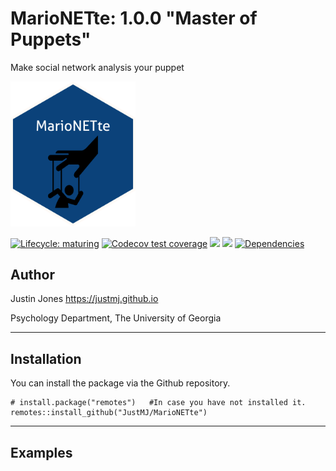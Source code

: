 <!-- README.md is generated from README.Rmd. Please edit that file -->

MarioNETte: 1.0.0 "Master of Puppets"
=======================================
Make social network analysis your puppet

<img src="https://raw.githubusercontent.com/justmj/marionette/main/imgfile.png" width="200"/>

<!-- badges: start -->

[![Lifecycle:
maturing](https://img.shields.io/badge/lifecycle-experimental-orange.svg)](https://www.tidyverse.org/lifecycle/#experimental)
[![Codecov test
coverage](https://codecov.io/gh/r-lib/marionette/branch/main/graph/badge.svg)](https://codecov.io/gh/r-lib/marionette?branch=main)
[![](https://travis-ci.org/rstudio/rmarkdown.svg?branch=master)](https://travis-ci.org/rstudio/rmarkdown)
[![](https://img.shields.io/github/last-commit/JustMJ/marionette.svg)](https://github.com/JustMJ/marionette/commits/master)
[![Dependencies](https://tinyverse.netlify.com/badge/marionette)](https://cran.r-project.org/package=marionette)

Author
----------------------

Justin Jones
<a href="https://justmj.github.io" class="uri">https://justmj.github.io</a>

Psychology Department, The University of Georgia

------------------------------------------------------------------------

Installation
----------------------------------

You can install the package via the Github repository.

    # install.package("remotes")   #In case you have not installed it.
    remotes::install_github("JustMJ/MarioNETte")

------------------------------------------------------------------------

Examples
--------
